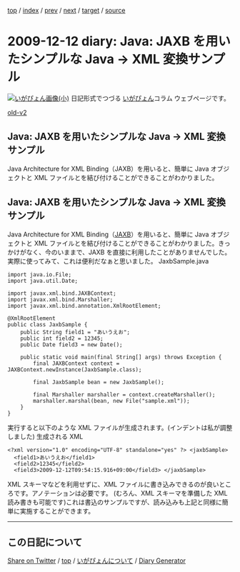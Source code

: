 [top](https://igapyon.github.io/diary/) 
 / [index](https://igapyon.github.io/diary/2009/index.html) 
 / [prev](https://igapyon.github.io/diary/2009/ig091209.html) 
 / [next](https://igapyon.github.io/diary/2009/ig091217.html) 
 / [target](https://igapyon.github.io/diary/2009/ig091212.html) 
 / [source](https://github.com/igapyon/diary/blob/gh-pages/2009/ig091212.html.src.md) 

2009-12-12 diary: Java: JAXB を用いたシンプルな Java → XML 変換サンプル
=====================================================================================================
[![いがぴょん画像(小)](https://igapyon.github.io/diary/images/iga200306s.jpg "いがぴょん")](https://igapyon.github.io/diary/memo/memoigapyon.html) 日記形式でつづる [いがぴょん](https://igapyon.github.io/diary/memo/memoigapyon.html)コラム ウェブページです。

[old-v2](ig091212-orig.html)

## Java: JAXB を用いたシンプルな Java → XML 変換サンプル

Java Architecture for XML Binding（JAXB）を用いると、簡単に Java オブジェクトと XML ファイルとを結び付けることができることがわかりました。


## Java: JAXB を用いたシンプルな Java → XML 変換サンプル

Java Architecture for XML Binding（[JAXB](http://jaxb.dev.java.net/)）を用いると、簡単に Java オブジェクトと XML ファイルとを結び付けることができることがわかりました。きっかけがなく、今のいままで、JAXB を直接に利用したことがありませんでした。実際に使ってみて、これは便利だなぁと思いました。
JaxbSample.java

```
import java.io.File;
import java.util.Date;

import javax.xml.bind.JAXBContext;
import javax.xml.bind.Marshaller;
import javax.xml.bind.annotation.XmlRootElement;

@XmlRootElement
public class JaxbSample {
    public String field1 = "あいうえお";
    public int field2 = 12345;
    public Date field3 = new Date();

    public static void main(final String[] args) throws Exception {
        final JAXBContext context = JAXBContext.newInstance(JaxbSample.class);

        final JaxbSample bean = new JaxbSample();

        final Marshaller marshaller = context.createMarshaller();
        marshaller.marshal(bean, new File("sample.xml"));
    }
}
```


実行すると以下のような XML ファイルが生成されます。(インデントは私が調整しました)
生成される XML

      
```
<?xml version="1.0" encoding="UTF-8" standalone="yes" ?> <jaxbSample>
  <field1>あいうえお</field1> 
  <field2>12345</field2> 
  <field3>2009-12-12T09:54:15.916+09:00</field3> </jaxbSample>
```

      

XML スキーマなどを利用せずに、XML ファイルに書き込みできるのが良いところです。アノテーションは必要です。
(むろん、XML スキーマを準備した XML 読み書きも可能です)これは書込のサンプルですが、読み込みも上記と同様に簡単に実施することができます。

----------------------------------------------------------------------------------------------------

## この日記について

[Share on Twitter](https://twitter.com/intent/tweet?hashtags=igapyon%2Cdiary%2C%E3%81%84%E3%81%8C%E3%81%B4%E3%82%87%E3%82%93&text=Java%3A+JAXB+%E3%82%92%E7%94%A8%E3%81%84%E3%81%9F%E3%82%B7%E3%83%B3%E3%83%97%E3%83%AB%E3%81%AA+Java+%E2%86%92+XML+%E5%A4%89%E6%8F%9B%E3%82%B5%E3%83%B3%E3%83%97%E3%83%AB&url=https%3A%2F%2Figapyon.github.io%2Fdiary%2F2009%2Fig091212.html) / [top](https://igapyon.github.io/diary/) / [いがぴょんについて](https://igapyon.github.io/diary/memo/memoigapyon.html) / [Diary Generator](https://github.com/igapyon/igapyonv3)
